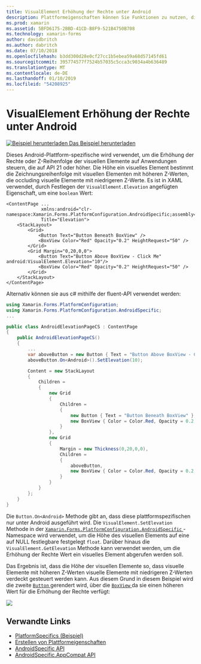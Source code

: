 ```yaml
---
title: VisualElement Erhöhung der Rechte unter Android
description: Plattformeigenschaften können Sie Funktionen zu nutzen, die nur auf einer bestimmten Plattform verfügbar ist ohne die Implementierung der benutzerdefinierten Renderern und Effekte. In diesem Artikel wird erläutert, wie die Android-Plattform-spezifische genutzt, die steuert, die Erhöhung des VisualElements für Anwendungen, die als API 21 oder höher Ziel.
ms.prod: xamarin
ms.assetid: 5BFD6175-2BBD-41CD-B8F9-521B4750B708
ms.technology: xamarin-forms
author: davidbritch
ms.author: dabritch
ms.date: 07/10/2018
ms.openlocfilehash: b3dd300d28e0cf27cc1b5ebea59a68d57145fd61
ms.sourcegitcommit: 395774577f7524b57035c5cca3c9034a4b636489
ms.translationtype: MT
ms.contentlocale: de-DE
ms.lasthandoff: 01/10/2019
ms.locfileid: "54208925"
---
```

# <a name="visualelement-elevation-on-android"></a>VisualElement Erhöhung der Rechte unter Android

[![Beispiel herunterladen](~/media/shared/download.png) Das Beispiel herunterladen](https://developer.xamarin.com/samples/xamarin-forms/userinterface/platformspecifics/)

Dieses Android-Plattform-spezifische wird verwendet, um die Erhöhung der Rechte oder Z-Reihenfolge der visuellen Elemente auf Anwendungen steuern, die auf API 21 oder höher. Die Höhe ein visuelles Element bestimmt die Zeichnungsreihenfolge mit visuellen Elementen mit höheren Z-Werten, die occluding visuelle Elemente mit niedrigeren Z-Werte. Es ist in XAML verwendet, durch Festlegen der `VisualElement.Elevation` angefügten Eigenschaft, um eine `boolean` Wert:

```xaml
<ContentPage ...
             xmlns:android="clr-namespace:Xamarin.Forms.PlatformConfiguration.AndroidSpecific;assembly=Xamarin.Forms.Core"
             Title="Elevation">
    <StackLayout>
        <Grid>
            <Button Text="Button Beneath BoxView" />
            <BoxView Color="Red" Opacity="0.2" HeightRequest="50" />
        </Grid>        
        <Grid Margin="0,20,0,0">
            <Button Text="Button Above BoxView - Click Me" android:VisualElement.Elevation="10"/>
            <BoxView Color="Red" Opacity="0.2" HeightRequest="50" />
        </Grid>
    </StackLayout>
</ContentPage>
```

Alternativ können sie aus c# mithilfe der fluent-API verwendet werden:

```csharp
using Xamarin.Forms.PlatformConfiguration;
using Xamarin.Forms.PlatformConfiguration.AndroidSpecific;
...

public class AndroidElevationPageCS : ContentPage
{
    public AndroidElevationPageCS()
    {
        ...
        var aboveButton = new Button { Text = "Button Above BoxView - Click Me" };
        aboveButton.On<Android>().SetElevation(10);

        Content = new StackLayout
        {
            Children =
            {
                new Grid
                {
                    Children =
                    {
                        new Button { Text = "Button Beneath BoxView" },
                        new BoxView { Color = Color.Red, Opacity = 0.2, HeightRequest = 50 }
                    }
                },
                new Grid
                {
                    Margin = new Thickness(0,20,0,0),
                    Children =
                    {
                        aboveButton,
                        new BoxView { Color = Color.Red, Opacity = 0.2, HeightRequest = 50 }
                    }
                }
            }
        };
    }
}
```

Die `Button.On<Android>` Methode gibt an, dass diese plattformspezifischen nur unter Android ausgeführt wird. Die `VisualElement.SetElevation` Methode in der [ `Xamarin.Forms.PlatformConfiguration.AndroidSpecific` ](xref:Xamarin.Forms.PlatformConfiguration.AndroidSpecific) -Namespace wird verwendet, um die Höhe des visuellen Elements auf eine auf NULL festlegbare festgelegt `float`. Darüber hinaus die `VisualElement.GetElevation` Methode kann verwendet werden, um die Erhöhung der Rechte Wert ein visuelles Element abgerufen werden soll.

Das Ergebnis ist, dass die Höhe der visuellen Elemente so, dass visuelle Elemente mit höheren Z-Werten visuelle Elemente mit niedrigeren Z-Werten verdeckt gesteuert werden kann. Aus diesem Grund in diesem Beispiel wird die zweite [ `Button` ](xref:Xamarin.Forms.Button) gerendert wird, über die [ `BoxView` ](xref:Xamarin.Forms.BoxView) da sie einen höheren Wert für die Erhöhung der Rechte verfügt:

![](visualelement-elevation-images/elevation.png)

## <a name="related-links"></a>Verwandte Links

- [PlatformSpecifics (Beispiel)](https://developer.xamarin.com/samples/xamarin-forms/userinterface/platformspecifics/)
- [Erstellen von Plattformeigenschaften](~/xamarin-forms/platform/platform-specifics/index.md#creating-platform-specifics)
- [AndroidSpecific API](xref:Xamarin.Forms.PlatformConfiguration.AndroidSpecific)
- [AndroidSpecific.AppCompat API](xref:Xamarin.Forms.PlatformConfiguration.AndroidSpecific.AppCompat)
